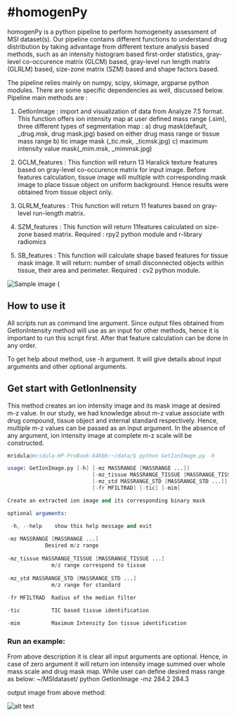 #homogenPy
=====


homogenPy is a python pipeline to perform homogeneity assessment of MSI dataset(s). 
Our pipeline contains different functions to understand drug distribution by taking advantage from different texture analysis based methods, such as an intensity histogram based first-order statistics, gray-level co-occurence matrix (GLCM) based, gray-level run length matrix (GLRLM) based,  size-zone matrix (SZM) based and shape factors based. 

The pipeline relies mainly on numpy, scipy, skimage, argparse python modules. There are some specific dependencies as well, discussed below. Pipeline main methods are : 

1) GetIonImage : import and visualization of data from Analyze 7.5 format. This function offers ion intensity map at user defined mass range (.sim),  three different types of segmentation map :
	a) drug mask(default, _drug.msk, drug mask.jpg) based on either drug mass range or tissue mass range b) tic image mask (_tic.msk, _ticmsk.jpg)  c) maximum intensity value mask(_mim.msk, _mimmsk.jpg)
 	 
2) GCLM_features : This function will return 13 Haralick texture features based on gray-level co-occurence matrix for input image. Before features calculation, tissue image will multiple with corresponding mask image to place tissue object on uniform background. Hence results were obtained from tissue object only.

3) GLRLM_features : This function will return 11 features based on gray-level run-length matrix.

4) SZM_features : This function will return 11features calculated on size-zone based matrix. Required : rpy2 python module and r-library radiomics

5) SB_features : This function will calculate shape based features for tissue mask image. It will return: number of small disconnected objects within tissue, their area and perimeter. Required : cv2 python module.

![Sample image](https://github.com/pietrofranceschi/homogenPy/blob/master/github.jpeg "Pipeline workflow") {

## How to use it 

All scripts run as command line argument. Since output files obtained from GetIonIntensity method will use as an input for other methods, hence it is important to run this script first. After that feature calculation can be done in any order. 

To get help about method, use -h argument. It will give details about input arguments and other optional arguments.  

## Get start with GetIonInensity 
 
This method creates an ion intensity image and its mask image at desired m-z value. In our study, we had knowledge about m-z value associate with drug compound, tissue object and internal standard respectively. Hence, multiple m-z values can be passed as an input argument. In the absence of any argument, ion intensity image at complete m-z scale will be constructed.

```s
mridula@mridula-HP-ProBook-6460b:~/data/$ python GetIonImage.py -h 

usage: GetIonImage.py [-h] [-mz MASSRANGE [MASSRANGE ...]]
                           [-mz_tissue MASSRANGE_TISSUE [MASSRANGE_TISSUE ...]]
                           [-mz_std MASSRANGE_STD [MASSRANGE_STD ...]]
                           [-fr MFILTRAD] [-tic] [-mim]

Create an extracted ion image and its corresponding binary mask

optional arguments:

 -h, --help    show this help message and exit
 
-mz MASSRANGE [MASSRANGE ...]
            Desired m/z range
              
-mz_tissue MASSRANGE_TISSUE [MASSRANGE_TISSUE ...]
              m/z range correspond to tissue
              
-mz_std MASSRANGE_STD [MASSRANGE_STD ...]
              m/z range for standard
              
-fr MFILTRAD  Radius of the median filter

-tic          TIC based tissue identification

-mim          Maximum Intensity Ion tissue identification
```

### Run an example: 

From above description it is clear all input arguments are optional. Hence, in case of zero argument it will return ion intensity image summed over whole mass scale and drug mask map. While user can define desired mass range as below: 
~/MSIdataset/ python GetIonImage -mz  284.2 284.3

output image from above method: 

![alt text](https://github.com/pietrofranceschi/homogenPy/blob/master/HCT116_AVA.5943_150521.jpg "Drug mask image")

